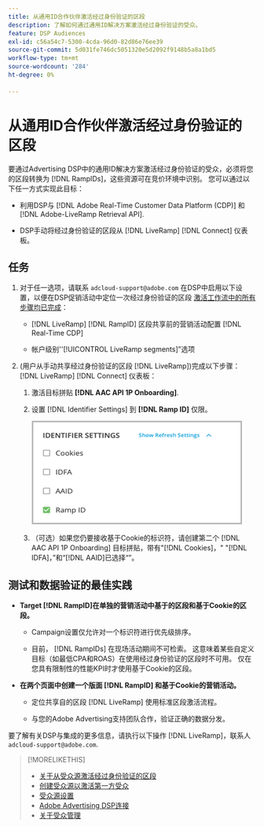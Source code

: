 ```yaml
---
title: 从通用ID合作伙伴激活经过身份验证的区段
description: 了解如何通过通用ID解决方案激活经过身份验证的受众。
feature: DSP Audiences
exl-id: c56a54c7-5300-4cda-96d0-82d86e76ee39
source-git-commit: 5d031fe746dc5051320e5d2092f9148b5a8a1bd5
workflow-type: tm+mt
source-wordcount: '284'
ht-degree: 0%

---
```


# 从通用ID合作伙伴激活经过身份验证的区段

要通过Advertising DSP中的通用ID解决方案激活经过身份验证的受众，必须将您的区段转换为 [!DNL RampIDs]，这些资源可在竞价环境中识别。 您可以通过以下任一方式实现此目标：

* 利用DSP与 [!DNL Adobe Real-Time Customer Data Platform (CDP)] 和 [!DNL Adobe-LiveRamp Retrieval API].

* DSP手动将经过身份验证的区段从 [!DNL LiveRamp] [!DNL Connect] 仪表板。

## 任务

1. 对于任一选项，请联系 `adcloud-support@adobe.com` 在DSP中启用以下设置，以便在DSP促销活动中定位一次经过身份验证的区段 [激活工作流中的所有步骤均已完成](source-adobe-rtcdp.md)：

   * [!DNL LiveRamp] [!DNL RampID] 区段共享前的营销活动配置 [!DNL Real-Time CDP]

   * 帐户级别&#39;&#39;[!UICONTROL LiveRamp segments]”选项

1. (用户从手动共享经过身份验证的区段 [!DNL LiveRamp])完成以下步骤： [!DNL LiveRamp] [!DNL Connect] 仪表板：

   1. 激活目标拼贴 **[!DNL AAC API 1P Onboarding]**.

   1. 设置 [!DNL Identifier Settings] 到 **[!DNL Ramp ID]** 仅限。

      ![标识符设置](/help/dsp/assets/liveramp-tile-settings.png)

   1. （可选）如果您仍要接收基于Cookie的标识符，请创建第二个 [!DNL AAC API 1P Onboarding] 目标拼贴，带有&quot;[!DNL Cookies]，&quot; &quot;[!DNL IDFA]，”和“[!DNL AAID]已选择“”。

## 测试和数据验证的最佳实践

* **Target [!DNL RampID]在单独的营销活动中基于的区段和基于Cookie的区段。**

   * Campaign设置仅允许对一个标识符进行优先级排序。

   * 目前， [!DNL RampIDs] 在现场活动期间不可检索。 这意味着某些自定义目标（如最低CPA和ROAS）在使用经过身份验证的区段时不可用。 仅在您具有限制性的性能KPI时才使用基于Cookie的区段。

* **在两个页面中创建一个版面 [!DNL RampID] 和基于Cookie的营销活动。**

   * 定位共享自的区段 [!DNL LiveRamp] 使用标准区段激活流程。

   * 与您的Adobe Advertising支持团队合作，验证正确的数据分发。

要了解有关DSP与集成的更多信息，请执行以下操作 [!DNL LiveRamp]，联系人 `adcloud-support@adobe.com`.

>[!MORELIKETHIS]
>
>* [关于从受众源激活经过身份验证的区段](source-about.md)
>* [创建受众源以激活第一方受众](source-create.md)
>* [受众源设置](source-settings.md)
>* [Adobe Advertising DSP连接](https://experienceleague.adobe.com/docs/experience-platform/destinations/catalog/advertising/adobe-advertising-cloud-connection.html)
>* [关于受众管理](/help/dsp/audiences/audience-about.md)
